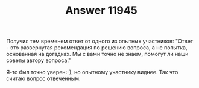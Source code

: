 ﻿---
title: "Answer 11945"
se.owner.user_id: 489515
se.owner.display_name: "Сергей"
se.owner.link: "https://ru.meta.stackoverflow.com/users/489515/%d0%a1%d0%b5%d1%80%d0%b3%d0%b5%d0%b9"
se.answer_id: 11945
se.question_id: 11944
se.post_type: answer
se.is_accepted: False
---
<p>Получил тем временем ответ от одного из опытных участников:
&quot;Ответ - это развернутая рекомендация по решению вопроса, а не попытка, основанная на догадках. Мы с вами точно не знаем, помогут ли наши советы автору вопроса.&quot;</p>
<p>Я-то был точно уверен:-), но опытному участнику виднее.
Так что считаю вопрос отвеченным.</p>
